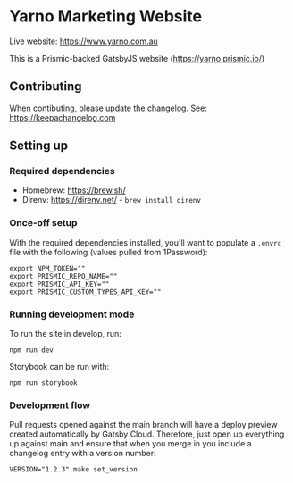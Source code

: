 # Yarno Marketing Website

Live website: https://www.yarno.com.au

This is a Prismic-backed GatsbyJS website (https://yarno.prismic.io/)

## Contributing

When contibuting, please update the changelog. See: https://keepachangelog.com

## Setting up

### Required dependencies

- Homebrew: https://brew.sh/
- Direnv: https://direnv.net/ - `brew install direnv`

### Once-off setup

With the required dependencies installed, you'll want to populate a `.envrc`
file with the following (values pulled from 1Password):

```
export NPM_TOKEN=""
export PRISMIC_REPO_NAME=""
export PRISMIC_API_KEY=""
export PRISMIC_CUSTOM_TYPES_API_KEY=""
```

### Running development mode

To run the site in develop, run:

```
npm run dev
```

Storybook can be run with:

```
npm run storybook
```

### Development flow

Pull requests opened against the main branch will have a deploy preview created
automatically by Gatsby Cloud. Therefore, just open up everything up against
main and ensure that when you merge in you include a changelog entry with a
version number:

```
VERSION="1.2.3" make set_version
```
